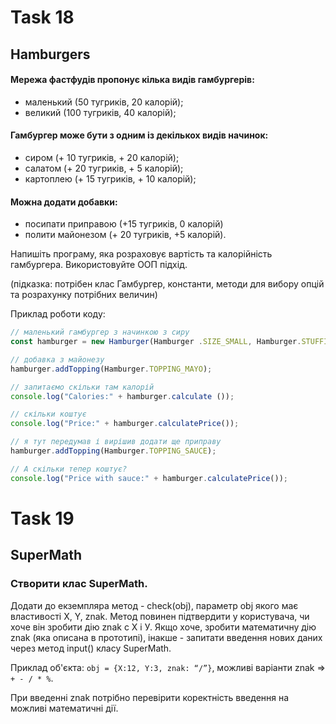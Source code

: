 # Task 18

## Hamburgers

#### Мережа фастфудів пропонує кілька видів гамбургерів:

* маленький (50 тугриків, 20 калорій);
* великий (100 тугриків, 40 калорій);

#### Гамбургер може бути з одним із декількох видів начинок:

* сиром (+ 10 тугриків, + 20 калорій);
* салатом (+ 20 тугриків, + 5 калорій);
* картоплею (+ 15 тугриків, + 10 калорій);

#### Можна додати добавки:

* посипати приправою (+15 тугриків, 0 калорій)
* полити майонезом (+ 20 тугриків, +5 калорій).

Напишіть програму, яка розраховує вартість та калорійність гамбургера. Використовуйте ООП підхід.

(підказка: потрібен клас Гамбургер, константи, методи для вибору опцій та розрахунку потрібних величин)

Приклад роботи коду:
```js
// маленький гамбургер з начинкою з сиру
const hamburger = new Hamburger(Hamburger .SIZE_SMALL, Hamburger.STUFFING_CHEESE);

// добавка з майонезу
hamburger.addTopping(Hamburger.TOPPING_MAYO);

// запитаємо скільки там калорій
console.log("Calories:" + hamburger.calculate ());

// скільки коштує
console.log("Price:" + hamburger.calculatePrice());

// я тут передумав і вирішив додати ще приправу
hamburger.addTopping(Hamburger.TOPPING_SAUCE);

// А скільки тепер коштує?
console.log("Price with sauce:" + hamburger.calculatePrice());
```

# Task 19

## SuperMath

### Створити клас SuperMath.

Додати до екземпляра метод - check(obj), параметр obj якого має властивості X, Y, znak. 
Метод повинен підтвердити у користувача, чи хоче він зробити дію znak c Х і У. Якщо хоче, зробити математичну дію znak (яка описана в прототипі), інакше - запитати введення нових даних через метод input() класу SuperMath.

Приклад об'єкта: `obj = {X:12, Y:3, znak: “/”}`, можливі варіанти znak => `+ - / * %`.

При введенні znak потрібно перевірити коректність введення на можливі математичні дії.

